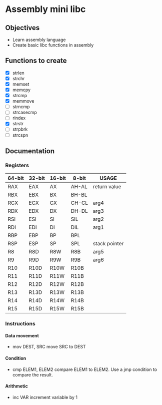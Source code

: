 # Assembly mini libc

## Objectives
- Learn assembly language
- Create basic libc functions in assembly

## Functions to create
- [x] strlen
- [x] strchr
- [x] memset
- [x] memcpy
- [x] strcmp
- [x] memmove
- [ ] strncmp
- [ ] strcasecmp
- [ ] rindex
- [x] strstr
- [ ] strpbrk
- [ ] strcspn

## Documentation

### Registers
| 64-bit | 32-bit | 16-bit | 8-bit | USAGE |
|--------|--------|--------|-------|-------|
| RAX    | EAX    | AX     | AH-AL | return value 
| RBX    | EBX    | BX     | BH-BL |
| RCX    | ECX    | CX     | CH-CL | arg4
| RDX    | EDX    | DX     | DH-DL | arg3
| RSI    | ESI    | SI     | SIL   | arg2
| RDI    | EDI    | DI     | DIL   | arg1
| RBP    | EBP    | BP     | BPL   |
| RSP    | ESP    | SP     | SPL   | stack pointer
| R8     | R8D    | R8W    | R8B   | arg5
| R9     | R9D    | R9W    | R9B   | arg6
| R10    | R10D   | R10W   | R10B  |
| R11    | R11D   | R11W   | R11B  |
| R12    | R12D   | R12W   | R12B  |
| R13    | R13D   | R13W   | R13B  |
| R14    | R14D   | R14W   | R14B  |
| R15    | R15D   | R15W   | R15B  |

### Instructions
#### Data movement
- mov DEST, SRC
  move SRC to DEST

#### Condition
- cmp ELEM1, ELEM2
  compare ELEM1 to ELEM2. Use a jmp condition to compare the result.

#### Arithmetic
- inc VAR
  increment variable by 1